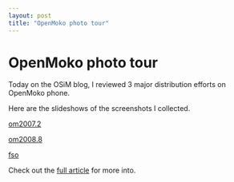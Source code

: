 ```yaml
---
layout: post
title: "OpenMoko photo tour"
---
```

OpenMoko photo tour
===
Today on the OSiM blog, I reviewed 3 major distribution efforts on OpenMoko phone.  
  
Here are the slideshows of the screenshots I collected.  
  
[om2007.2][0]  
  
  
  
[om2008.8][1]  
  
  
  
[fso][2]  
  
  
  
Check out the [full article][3] for more into.

[0]: http://wiki.openmoko.org/wiki/Om_2007.2
[1]: http://wiki.openmoko.org/wiki/Om2008.8
[2]: http://wiki.openmoko.org/wiki/OpenmokoFramework
[3]: http://blog.osimworld.com/?p=14
